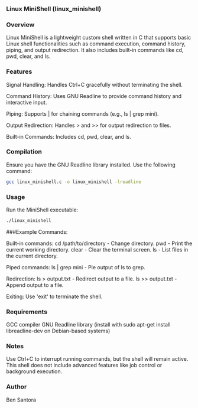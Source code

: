 ### Linux MiniShell (linux_minishell)

### Overview
Linux MiniShell is a lightweight custom shell written in C that supports basic Linux shell functionalities such as command execution, command history, piping, and output redirection. It also includes built-in commands like cd, pwd, clear, and ls.

### Features
Signal Handling: Handles Ctrl+C gracefully without terminating the shell.

Command History: Uses GNU Readline to provide command history and interactive input.

Piping: Supports | for chaining commands (e.g., ls | grep mini).

Output Redirection: Handles > and >> for output redirection to files.

Built-in Commands: Includes cd, pwd, clear, and ls.

### Compilation
Ensure you have the GNU Readline library installed. Use the following command:
```bash
gcc linux_minishell.c -o linux_minishell -lreadline
```
### Usage
Run the MiniShell executable:
```bash
./linux_minishell
```
###Example Commands:

Built-in commands:
cd /path/to/directory - Change directory.
pwd - Print the current working directory.
clear - Clear the terminal screen.
ls - List files in the current directory.

Piped commands:
ls | grep mini - Pie output of ls to grep.

Redirection:
ls > output.txt - Redirect output to a file.
ls >> output.txt - Append output to a file.

Exiting:
Use 'exit' to terminate the shell.

### Requirements
GCC compiler
GNU Readline library (install with sudo apt-get install libreadline-dev on Debian-based systems)

### Notes
Use Ctrl+C to interrupt running commands, but the shell will remain active.
This shell does not include advanced features like job control or background execution.

### Author
Ben Santora 